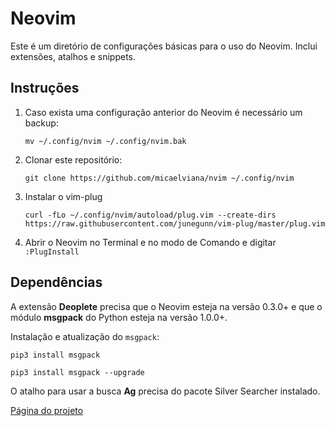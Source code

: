 # Neovim
Este é um diretório de configurações básicas para o uso do Neovim. Inclui extensões, atalhos e snippets.

## Instruções

1. Caso exista uma configuração anterior do Neovim é necessário um backup: 

   ```mv ~/.config/nvim ~/.config/nvim.bak```

2. Clonar este repositório: 

   ```git clone https://github.com/micaelviana/nvim ~/.config/nvim```

3. Instalar o vim-plug

   ```curl -fLo ~/.config/nvim/autoload/plug.vim --create-dirs https://raw.githubusercontent.com/junegunn/vim-plug/master/plug.vim```

4. Abrir o Neovim no Terminal e no modo de Comando e digitar ```:PlugInstall```


## Dependências

A extensão **Deoplete** precisa que o Neovim esteja na versão 0.3.0+ e que o módulo **msgpack** do Python esteja na versão 1.0.0+.

Instalação e atualização do ```msgpack```:

   ```pip3 install msgpack```
   
   ```pip3 install msgpack --upgrade```

O atalho para usar a busca **Ag** precisa do pacote Silver Searcher instalado.

[Página do projeto](https://github.com/ggreer/the_silver_searcher)
